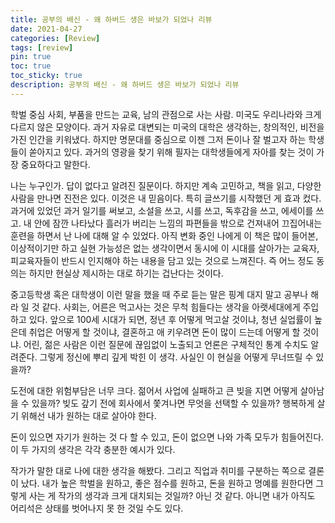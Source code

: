 ```yaml
---
title: 공부의 배신 - 왜 하버드 생은 바보가 되었나 리뷰
date: 2021-04-27
categories: [Review]
tags: [review]
pin: true
toc: true
toc_sticky: true
description: 공부의 배신 - 왜 하버드 생은 바보가 되었나 리뷰
---
```


학벌 중심 사회, 부품을 만드는 교육, 남의 관점으로 사는 사람. 미국도 우리나라와 크게 다르지 않은 모양이다. 과거 자유로 대변되는 미국의 대학은 생각하는, 창의적인, 비전을 가진 인간을 키워냈다. 하지만 명문대를 중심으로 이젠 그저 돈이나 잘 벌고자 하는 학생들이 쏟아지고 있다. 과거의 영광을 찾기 위해 필자는 대학생들에게 자아를 찾는 것이 가장 중요하다고 말한다.

나는 누구인가. 답이 없다고 알려진 질문이다. 하지만 계속 고민하고, 책을 읽고, 다양한 사람을 만나면 진전은 있다. 이것은 내 믿음이다. 특히 글쓰기를 시작했던 게 효과 컸다. 과거에 있었던 과거 일기를 써보고, 소설을 쓰고, 시를 쓰고, 독후감을 쓰고, 에세이를 쓰고. 내 안에 잠깐 나타났다 흘러가 버리는 느낌의 파편들을 밖으로 건져내어 끄집어내는 훈련을 하면서 난 나에 대해 알 수 있었다. 아직 변화 중인 나에게 이 책은 많이 들어본, 이상적이기만 하고 실현 가능성은 없는 생각이면서 동시에 이 시대를 살아가는 교육자, 피교육자들이 반드시 인지해야 하는 내용을 담고 있는 것으로 느껴진다. 즉 어느 정도 동의는 하지만 현실상 제시하는 대로 하기는 겁난다는 것이다.

중고등학생 혹은 대학생이 이런 말을 했을 때 주로 듣는 말은 핑계 대지 말고 공부나 해라 일 것 같다. 사회는, 어른은 먹고사는 것은 무척 힘들다는 생각을 아랫세대에게 주입하고 있다. 앞으로 100세 시대가 되면, 정년 후 어떻게 먹고살 것이냐, 청년 실업률이 높은데 취업은 어떻게 할 것이냐, 결혼하고 애 키우려면 돈이 많이 드는데 어떻게 할 것이냐. 어린, 젊은 사람은 이런 질문에 끊임없이 노출되고 언론은 구체적인 통계 수치도 알려준다. 그렇게 정신에 뿌리 깊게 박힌 이 생각. 사실인 이 현실을 어떻게 무너뜨릴 수 있을까?

도전에 대한 위험부담은 너무 크다. 젊어서 사업에 실패하고 큰 빚을 지면 어떻게 살아남을 수 있을까? 빚도 갚기 전에 회사에서 쫓겨나면 무엇을 선택할 수 있을까? 행복하게 살기 위해선 내가 원하는 대로 살아야 한다.

돈이 있으면 자기가 원하는 것 다 할 수 있고, 돈이 없으면 나와 가족 모두가 힘들어진다. 이 두 가지의 생각은 각각 충분한 예시가 있다.

작가가 말한 대로 나에 대한 생각을 해봤다. 그리고 직업과 취미를 구분하는 쪽으로 결론이 났다. 내가 높은 학벌을 원하고, 좋은 점수를 원하고, 돈을 원하고 명예를 원한다면 그렇게 사는 게 작가의 생각과 크게 대치되는 것일까? 아닌 것 같다. 아니면 내가 아직도 어리석은 상태를 벗어나지 못 한 것일 수도 있다.
